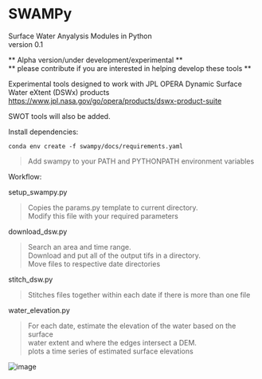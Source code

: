 # SWAMPy  
Surface Water Anyalysis Modules in Python   
version 0.1    

** Alpha version/under development/experimental **  
** please contribute if you are interested in helping develop these tools **

Experimental tools designed to work with JPL OPERA Dynamic Surface Water eXtent (DSWx) products
https://www.jpl.nasa.gov/go/opera/products/dswx-product-suite

SWOT tools will also be added.

Install dependencies:  

    conda env create -f swampy/docs/requirements.yaml  
> Add swampy to your PATH and PYTHONPATH environment variables 

Workflow:  

setup_swampy.py  
   > Copies the params.py template to current directory.  
    Modify this file with your required parameters  

download_dsw.py  
   > Search an area and time range.   
    Download and put all of the output tifs in a directory.  
    Move files to respective date directories  

stitch_dsw.py   
   > Stitches files together within each date if there is more than one file  
    
water_elevation.py  
   > For each date, estimate the elevation of the water based on the surface   
    water extent and where the edges intersect a DEM.  
    plots a time series of estimated surface elevations
> 
![image](https://github.com/kylemurray2/swampy/assets/8814635/f33bf673-b87d-4d4a-849f-89ae18db8261)
